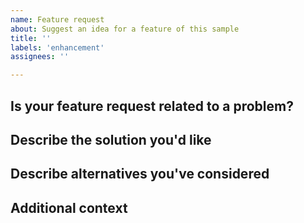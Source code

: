 ```yaml
---
name: Feature request
about: Suggest an idea for a feature of this sample
title: ''
labels: 'enhancement'
assignees: ''

---
```


<!--
  This is a template. Feel free to delete any sections that are not relevant.
 -->

## Is your feature request related to a problem?

<!-- A clear and concise description of what the problem is. -->

## Describe the solution you'd like

<!-- A clear and concise description of what you want to happen. -->

## Describe alternatives you've considered

<!-- A clear and concise description of any alternative solutions or features you've considered. -->

## Additional context

<!-- Add any other context or screenshots about the feature request here. -->
